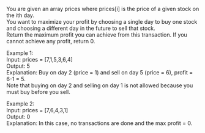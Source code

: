 You are given an array prices where prices[i] is the price of a given stock on the ith day.<br>
You want to maximize your profit by choosing a single day to buy one stock and choosing a different day in the future to sell that stock.<br>
Return the maximum profit you can achieve from this transaction. If you cannot achieve any profit, return 0.

Example 1:<br>
Input: prices = [7,1,5,3,6,4]<br>
Output: 5<br>
Explanation: Buy on day 2 (price = 1) and sell on day 5 (price = 6), profit = 6-1 = 5.<br>
Note that buying on day 2 and selling on day 1 is not allowed because you must buy before you sell.

Example 2:<br>
Input: prices = [7,6,4,3,1]<br>
Output: 0<br>
Explanation: In this case, no transactions are done and the max profit = 0.
